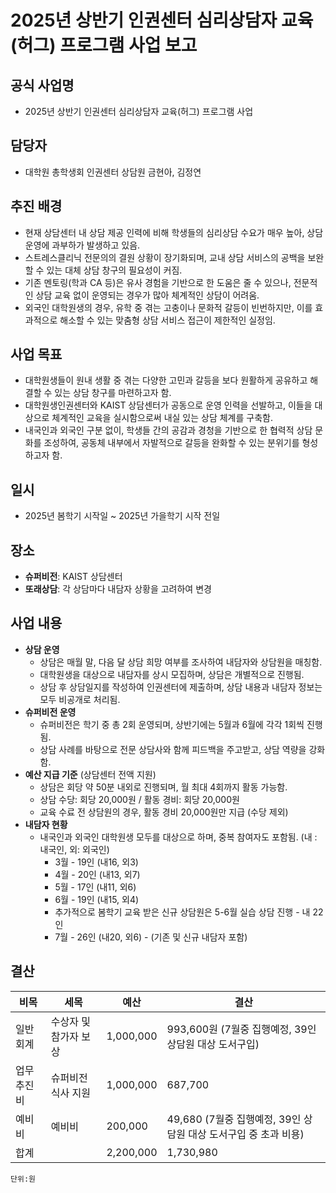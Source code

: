 




# 2025년 상반기 인권센터 심리상담자 교육(허그) 프로그램 사업 보고


## 공식 사업명

- 2025년 상반기 인권센터 심리상담자 교육(허그) 프로그램 사업

## 담당자

- 대학원 총학생회 인권센터 상담원 금현아, 김정연


## 추진 배경

- 현재 상담센터 내 상담 제공 인력에 비해 학생들의 심리상담 수요가 매우 높아, 상담 운영에 과부하가 발생하고 있음.
- 스트레스클리닉 전문의의 결원 상황이 장기화되며, 교내 상담 서비스의 공백을 보완할 수 있는 대체 상담 창구의 필요성이 커짐.
- 기존 멘토링(학과 CA 등)은 유사 경험을 기반으로 한 도움은 줄 수 있으나, 전문적인 상담 교육 없이 운영되는 경우가 많아 체계적인 상담이 어려움.
- 외국인 대학원생의 경우, 유학 중 겪는 고충이나 문화적 갈등이 빈번하지만, 이를 효과적으로 해소할 수 있는 맞춤형 상담 서비스 접근이 제한적인 실정임.


## 사업 목표

- 대학원생들이 원내 생활 중 겪는 다양한 고민과 갈등을 보다 원활하게 공유하고 해결할 수 있는 상담 창구를 마련하고자 함.
- 대학원생인권센터와 KAIST 상담센터가 공동으로 운영 인력을 선발하고, 이들을 대상으로 체계적인 교육을 실시함으로써 내실 있는 상담 체계를 구축함.
- 내국인과 외국인 구분 없이, 학생들 간의 공감과 경청을 기반으로 한 협력적 상담 문화를 조성하여, 공동체 내부에서 자발적으로 갈등을 완화할 수 있는 분위기를 형성하고자 함.

## 일시
- 2025년 봄학기 시작일 ~ 2025년 가을학기 시작 전일

## 장소

- **슈퍼비전**: KAIST 상담센터
- **또래상담**: 각 상담마다 내담자 상황을 고려하여 변경

## 사업 내용
- **상담 운영**
	- 상담은 매월 말, 다음 달 상담 희망 여부를 조사하여 내담자와 상담원을 매칭함.
	- 대학원생을 대상으로 내담자를 상시 모집하며, 상담은 개별적으로 진행됨.
	- 상담 후 상담일지를 작성하여 인권센터에 제출하며, 상담 내용과 내담자 정보는 모두 비공개로 처리됨.
- **슈퍼비전 운영**
	- 슈퍼비전은 학기 중 총 2회  운영되며, 상반기에는 5월과 6월에 각각 1회씩 진행됨.
	- 상담 사례를 바탕으로 전문 상담사와 함께 피드백을 주고받고, 상담 역량을 강화함.
- **예산 지급 기준** (상담센터 전액 지원)
	- 상담은 회당 약 50분 내외로 진행되며, 월 최대 4회까지 활동 가능함.
	- 상담 수당: 회당 20,000원 / 활동 경비: 회당 20,000원
	- 교육 수료 전 상담원의 경우, 활동 경비 20,000원만 지급 (수당 제외)
- **내담자 현황**
	- 내국인과 외국인 대학원생 모두를 대상으로 하며, 중복 참여자도 포함됨. (내 : 내국인, 외: 외국인)
		- 3월 - 19인 (내16, 외3)
		- 4월 -  20인 (내13, 외7)
		- 5월 -  17인 (내11, 외6)
		- 6월 - 19인 (내15, 외4)
		- 추가적으로 봄학기 교육 받은 신규 상담원은 5-6월 실습 상담 진행 - 내 22인
		- 7월 - 26인 (내20, 외6) - (기존 및 신규 내담자 포함)
	
	
## 결산

|	비목		|			세목			|		예산		|		결산		|
|---|---|---|---|
|	일반회계	|	수상자 및 참가자 보상	|	1,000,000	|	993,600원 (7월중 집행예정, 39인 상담원 대상 도서구입)	|
|	업무추진비	|	슈퍼비전 식사 지원	|	1,000,000	|	687,700 		|
|	예비비	|	예비비				|	200,000		|	49,680 (7월중 집행예정, 39인 상담원 대상 도서구입 중 초과 비용)		|  
|	합계		|						|	2,200,000	|	1,730,980	|

	단위:원
